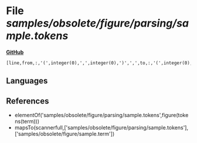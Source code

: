 # File _samples/obsolete/figure/parsing/sample.tokens_
**[GitHub](https://github.com/softlang/yas/blob/master/samples/obsolete/figure/parsing/sample.tokens)**
```
[line,from,:,'(',integer(0),',',integer(0),')',',',to,:,'(',integer(0),',',integer(4),')',;,line,from,:,'(',integer(0),',',integer(4),')',',',to,:,'(',integer(3),',',integer(5),')',;,line,from,:,'(',integer(3),',',integer(5),')',',',to,:,'(',integer(0),',',integer(0),')',;].
```

## Languages

## References
* elementOf('samples/obsolete/figure/parsing/sample.tokens',figure(tokens(term)))
* mapsTo(scannerfull,['samples/obsolete/figure/parsing/sample.tokens'],['samples/obsolete/figure/sample.term'])
